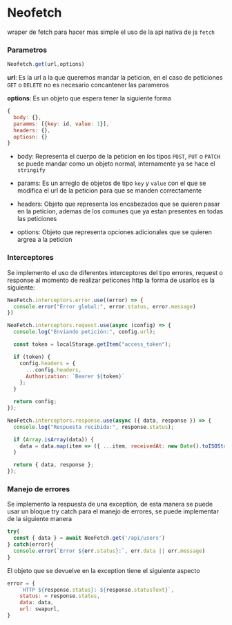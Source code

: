 # Neofetch

wraper de fetch para hacer mas simple el uso de la api nativa de js `fetch`

### Parametros

```js
Neofetch.get(url,options)
```

**url**: Es la url a la que queremos mandar la peticion, en el caso de peticiones `GET` o `DELETE` no es necesario concantener las parameros

**options**: Es un objeto que espera tener la siguiente forma

```js
{
  body: {},
  paramms: [{key: id, value: 1}],
  headers: {},
  optiosn: {}
}
```

- body: Representa el cuerpo de la peticion en los tipos `POST`, `PUT` o `PATCH` se puede mandar como un objeto normal, internamente ya se hace el `stringify`

- params: Es un arreglo de objetos de tipo `key` y `value` con el que se modifica el url de la peticion para que se manden correctamente

- headers: Objeto que representa los encabezados que se quieren pasar en la peticion, ademas de los comunes que ya estan presentes en todas las peticiones

- options: Objeto que representa opciones adicionales que se quieren argrea a la peticion


### Interceptores

Se implemento el uso de diferentes interceptores del tipo errores, request o response al momento de realizar peticones http la forma de usarlos es la siguiente: 

```js
NeoFetch.interceptors.error.use((error) => {
  console.error("Error global:", error.status, error.message)
})
```

```js
NeoFetch.interceptors.request.use(async (config) => {
  console.log("Enviando petición:", config.url);

  const token = localStorage.getItem("access_token");

  if (token) {
    config.headers = {
      ...config.headers,
      Authorization: `Bearer ${token}`
    };
  }

  return config; 
});
```

```js
NeoFetch.interceptors.response.use(async ({ data, response }) => {
  console.log("Respuesta recibida:", response.status);

  if (Array.isArray(data)) {
    data = data.map(item => ({ ...item, receivedAt: new Date().toISOString() }));
  }

  return { data, response };
});

```

### Manejo de errores

Se implemento la respuesta de una exception, de esta manera se puede usar un bloque try catch para el manejo de errores, se puede implementar de la siguiente manera

```js
try{
  const { data } = await NeoFetch.get('/api/users')
} catch(error){
  console.error(`Error ${err.status}:`, err.data || err.message)
}
```

El objeto que se devuelve en la exception tiene el siguiente aspecto

```js
error = {
    `HTTP ${response.status}: ${response.statusText}`,
    status: = response.status,
    data: data,
    url: swapurl,
}
```


